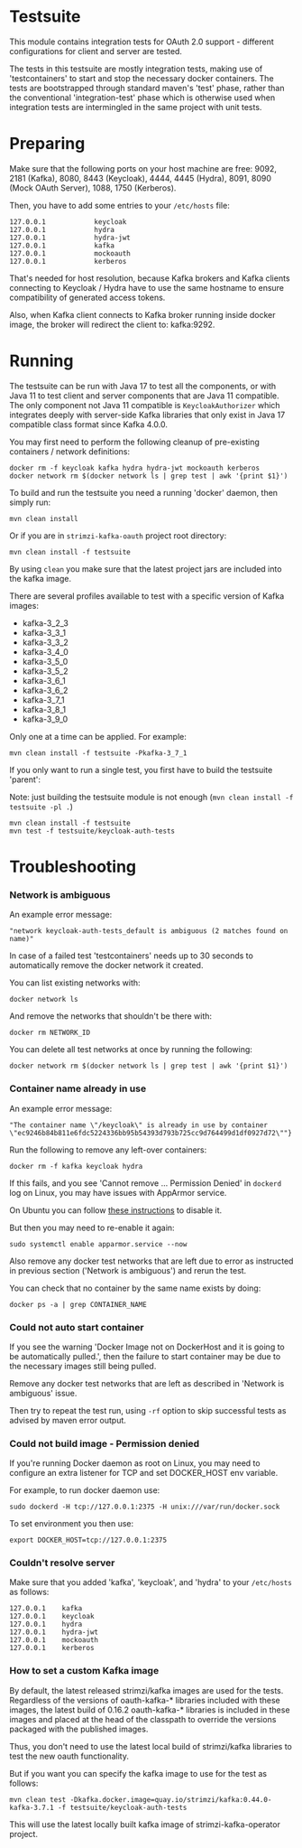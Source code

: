 Testsuite
=========

This module contains integration tests for OAuth 2.0 support - different configurations for client and server are tested.

The tests in this testsuite are mostly integration tests, making use of 'testcontainers' to start and stop the necessary docker containers. The tests are bootstrapped through standard maven's 'test' phase, rather than the conventional 'integration-test' 
phase which is otherwise used when integration tests are intermingled in the same project with unit tests. 


Preparing
=========

Make sure that the following ports on your host machine are free: 9092, 2181 (Kafka), 8080, 8443 (Keycloak), 4444, 4445 (Hydra), 8091, 8090 (Mock OAuth Server), 1088, 1750 (Kerberos).

Then, you have to add some entries to your `/etc/hosts` file:

    127.0.0.1            keycloak
    127.0.0.1            hydra
    127.0.0.1            hydra-jwt
    127.0.0.1            kafka
    127.0.0.1            mockoauth
    127.0.0.1			 kerberos

That's needed for host resolution, because Kafka brokers and Kafka clients connecting to Keycloak / Hydra have to use the 
same hostname to ensure compatibility of generated access tokens.

Also, when Kafka client connects to Kafka broker running inside docker image, the broker will redirect the client to: kafka:9292.


Running
=======

The testsuite can be run with Java 17 to test all the components, or with Java 11 to test client and server components that are Java 11 compatible.
The only component not Java 11 compatible is `KeycloakAuthorizer` which integrates deeply with server-side Kafka libraries that only exist in Java 17 compatible class format since Kafka 4.0.0.

You may first need to perform the following cleanup of pre-existing containers / network definitions:

    docker rm -f keycloak kafka hydra hydra-jwt mockoauth kerberos
    docker network rm $(docker network ls | grep test | awk '{print $1}')
    
To build and run the testsuite you need a running 'docker' daemon, then simply run:

    mvn clean install

Or if you are in `strimzi-kafka-oauth` project root directory:

    mvn clean install -f testsuite

By using `clean` you make sure that the latest project jars are included into the kafka image.

There are several profiles available to test with a specific version of Kafka images:

- kafka-3_2_3
- kafka-3_3_1
- kafka-3_3_2
- kafka-3_4_0
- kafka-3_5_0
- kafka-3_5_2
- kafka-3_6_1
- kafka-3_6_2
- kafka-3_7_1
- kafka-3_8_1
- kafka-3_9_0

Only one at a time can be applied. For example:
 
    mvn clean install -f testsuite -Pkafka-3_7_1

If you only want to run a single test, you first have to build the testsuite 'parent':

Note: just building the testsuite module is not enough (`mvn clean install -f testsuite -pl .`)

    mvn clean install -f testsuite
    mvn test -f testsuite/keycloak-auth-tests


Troubleshooting
===============

### Network is ambiguous

An example error message:

    "network keycloak-auth-tests_default is ambiguous (2 matches found on name)"

In case of a failed test 'testcontainers' needs up to 30 seconds to automatically remove the docker network it created.

You can list existing networks with:

    docker network ls

And remove the networks that shouldn't be there with:

    docker rm NETWORK_ID

You can delete all test networks at once by running the following:

    docker network rm $(docker network ls | grep test | awk '{print $1}')


### Container name already in use

An example error message:

    "The container name \"/keycloak\" is already in use by container \"ec9246b84b811e6fdc5224336bb95b54393d793b725cc9d764499d1df0927d72\""}

Run the following to remove any left-over containers:

    docker rm -f kafka keycloak hydra

If this fails, and you see 'Cannot remove ... Permission Denied' in `dockerd` log on Linux, you may have issues with AppArmor service.

On Ubuntu you can follow [these instructions](https://bugs.launchpad.net/ubuntu/+source/snapd/+bug/1803476/comments/21) to disable it.

But then you may need to re-enable it again:
    
    sudo systemctl enable apparmor.service --now

Also remove any docker test networks that are left due to error as instructed in previous section ('Network is ambiguous') and rerun the test. 

You can check that no container by the same name exists by doing:

    docker ps -a | grep CONTAINER_NAME


### Could not auto start container

If you see the warning 'Docker Image not on DockerHost and it is going to be automatically pulled.', then the failure to start container may be due to the necessary images still being pulled.

Remove any docker test networks that are left as described in 'Network is ambiguous' issue.

Then try to repeat the test run, using `-rf` option to skip successful tests as advised by maven error output.


### Could not build image - Permission denied

If you're running Docker daemon as root on Linux, you may need to configure an extra listener for TCP and set DOCKER_HOST env variable.

For example, to run docker daemon use:

    sudo dockerd -H tcp://127.0.0.1:2375 -H unix:///var/run/docker.sock

To set environment you then use:

    export DOCKER_HOST=tcp://127.0.0.1:2375


### Couldn't resolve server

Make sure that you added 'kafka', 'keycloak', and 'hydra' to your `/etc/hosts` as follows:

    127.0.0.1    kafka
    127.0.0.1    keycloak
    127.0.0.1    hydra
    127.0.0.1    hydra-jwt
    127.0.0.1    mockoauth
    127.0.0.1    kerberos


### How to set a custom Kafka image

By default, the latest released strimzi/kafka images are used for the tests. Regardless of the versions of oauth-kafka-* 
libraries included with these images, the latest build of 0.16.2 oauth-kafka-* libraries is included in these images and
 placed at the head of the classpath to override the versions packaged with the published images.
  
Thus, you don't need to use the latest local build of strimzi/kafka libraries to test the new oauth functionality.

But if you want you can specify the kafka image to use for the test as follows:

    mvn clean test -Dkafka.docker.image=quay.io/strimzi/kafka:0.44.0-kafka-3.7.1 -f testsuite/keycloak-auth-tests

This will use the latest locally built kafka image of strimzi-kafka-operator project.
